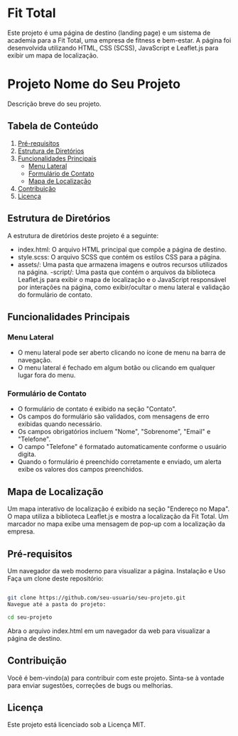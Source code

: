 # Fit Total 

Este projeto é uma página de destino (landing page) e um sistema de academia para a Fit Total, uma empresa de fitness e bem-estar. A página foi desenvolvida utilizando HTML, CSS (SCSS), JavaScript e Leaflet.js para exibir um mapa de localização.

# Projeto Nome do Seu Projeto

Descrição breve do seu projeto.

## Tabela de Conteúdo

1. [Pré-requisitos](#pré-requisitos)
2. [Estrutura de Diretórios](#estrutura-de-diretórios)
3. [Funcionalidades Principais](#funcionalidades-principais)
   - [Menu Lateral](#menu-lateral)
   - [Formulário de Contato](#formulário-de-contato)
   - [Mapa de Localização](#mapa-de-localização)
4. [Contribuição](#contribuição)
5. [Licença](#licença)


## Estrutura de Diretórios
A estrutura de diretórios deste projeto é a seguinte:

- index.html: O arquivo HTML principal que compõe a página de destino.
- style.scss: O arquivo SCSS que contém os estilos CSS para a página.
- assets/: Uma pasta que armazena imagens e outros recursos utilizados na página.
-script/: Uma pasta que contém o arquivos da biblioteca Leaflet.js para exibir o mapa de localização e o JavaScript responsável por interações na página, como exibir/ocultar o menu lateral e validação do formulário de contato.

## Funcionalidades Principais

### Menu Lateral

- O menu lateral pode ser aberto clicando no ícone de menu na barra de navegação.
- O menu lateral é fechado em algum botão ou clicando em qualquer lugar fora do menu.
  
### Formulário de Contato

- O formulário de contato é exibido na seção "Contato".
- Os campos do formulário são validados, com mensagens de erro exibidas quando necessário.
- Os campos obrigatórios incluem "Nome", "Sobrenome", "Email" e "Telefone".
- O campo "Telefone" é formatado automaticamente conforme o usuário digita.
- Quando o formulário é preenchido corretamente e enviado, um alerta exibe os valores dos campos preenchidos.
  
## Mapa de Localização

Um mapa interativo de localização é exibido na seção "Endereço no Mapa".
O mapa utiliza a biblioteca Leaflet.js e mostra a localização da Fit Total.
Um marcador no mapa exibe uma mensagem de pop-up com a localização da empresa.

## Pré-requisitos
Um navegador da web moderno para visualizar a página.
Instalação e Uso
Faça um clone deste repositório:

```bash

git clone https://github.com/seu-usuario/seu-projeto.git
Navegue até a pasta do projeto:
```

```bash
cd seu-projeto
```
Abra o arquivo index.html em um navegador da web para visualizar a página de destino.

## Contribuição
Você é bem-vindo(a) para contribuir com este projeto. Sinta-se à vontade para enviar sugestões, correções de bugs ou melhorias.

## Licença
Este projeto está licenciado sob a Licença MIT.

